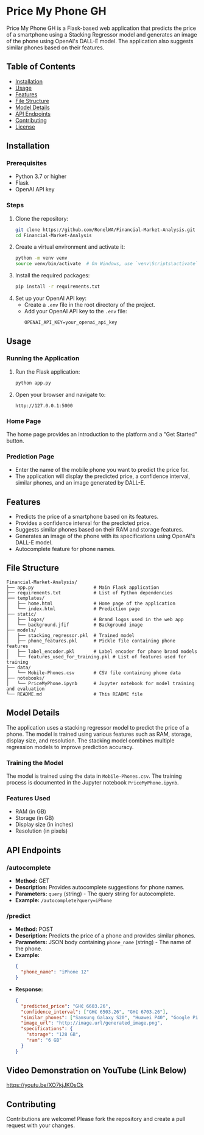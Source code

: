 # Price My Phone GH

Price My Phone GH is a Flask-based web application that predicts the price of a smartphone using a Stacking Regressor model and generates an image of the phone using OpenAI's DALL-E model. The application also suggests similar phones based on their features.

## Table of Contents
- [Installation](#installation)
- [Usage](#usage)
- [Features](#features)
- [File Structure](#file-structure)
- [Model Details](#model-details)
- [API Endpoints](#api-endpoints)
- [Contributing](#contributing)
- [License](#license)

## Installation

### Prerequisites
- Python 3.7 or higher
- Flask
- OpenAI API key

### Steps
1. Clone the repository:
    ```bash
    git clone https://github.com/RonelWA/Financial-Market-Analysis.git
    cd Financial-Market-Analysis
    ```
2. Create a virtual environment and activate it:
    ```bash
    python -m venv venv
    source venv/bin/activate  # On Windows, use `venv\Scripts\activate`
    ```
3. Install the required packages:
    ```bash
    pip install -r requirements.txt
    ```
4. Set up your OpenAI API key:
    - Create a `.env` file in the root directory of the project.
    - Add your OpenAI API key to the `.env` file:
        ```
        OPENAI_API_KEY=your_openai_api_key
        ```

## Usage

### Running the Application
1. Run the Flask application:
    ```bash
    python app.py
    ```
2. Open your browser and navigate to:
    ```
    http://127.0.0.1:5000
    ```

### Home Page
The home page provides an introduction to the platform and a "Get Started" button.

### Prediction Page
- Enter the name of the mobile phone you want to predict the price for.
- The application will display the predicted price, a confidence interval, similar phones, and an image generated by DALL-E.

## Features
- Predicts the price of a smartphone based on its features.
- Provides a confidence interval for the predicted price.
- Suggests similar phones based on their RAM and storage features.
- Generates an image of the phone with its specifications using OpenAI's DALL-E model.
- Autocomplete feature for phone names.

## File Structure
```
Financial-Market-Analysis/
├── app.py                      # Main Flask application
├── requirements.txt            # List of Python dependencies
├── templates/
│   ├── home.html               # Home page of the application
│   └── index.html              # Prediction page
├── static/
│   ├── logos/                  # Brand logos used in the web app
│   └── background.jfif         # Background image
├── models/
│   ├── stacking_regressor.pkl  # Trained model
│   ├── phone_features.pkl      # Pickle file containing phone features
│   ├── label_encoder.pkl       # Label encoder for phone brand models
│   └── features_used_for_training.pkl # List of features used for training
├── data/
│   └── Mobile-Phones.csv       # CSV file containing phone data
├── notebooks/
│   └── PriceMyPhone.ipynb      # Jupyter notebook for model training and evaluation
└── README.md                   # This README file
```

## Model Details
The application uses a stacking regressor model to predict the price of a phone. The model is trained using various features such as RAM, storage, display size, and resolution. The stacking model combines multiple regression models to improve prediction accuracy.

### Training the Model
The model is trained using the data in `Mobile-Phones.csv`. The training process is documented in the Jupyter notebook `PriceMyPhone.ipynb`.

### Features Used
- RAM (in GB)
- Storage (in GB)
- Display size (in inches)
- Resolution (in pixels)

## API Endpoints

### /autocomplete
- **Method:** GET
- **Description:** Provides autocomplete suggestions for phone names.
- **Parameters:** `query` (string) - The query string for autocomplete.
- **Example:** `/autocomplete?query=iPhone`

### /predict
- **Method:** POST
- **Description:** Predicts the price of a phone and provides similar phones.
- **Parameters:** JSON body containing `phone_name` (string) - The name of the phone.
- **Example:**
    ```json
    {
      "phone_name": "iPhone 12"
    }
    ```
- **Response:**
    ```json
    {
      "predicted_price": "GH₵ 6603.26",
      "confidence_interval": ["GH₵ 6503.26", "GH₵ 6703.26"],
      "similar_phones": ["Samsung Galaxy S20", "Huawei P40", "Google Pixel 5"],
      "image_url": "http://image.url/generated_image.png",
      "specifications": {
        "storage": "128 GB",
        "ram": "6 GB"
      }
    }
    ```
## Video Demonstration on YouTube (Link Below)
https://youtu.be/XO7kjJKOsCk

## Contributing
Contributions are welcome! Please fork the repository and create a pull request with your changes.


